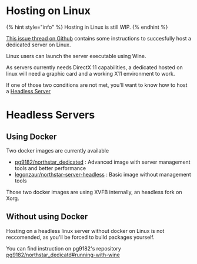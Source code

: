 # Hosting on Linux

{% hint style="info" %}
Hosting in Linux is still WIP.
{% endhint %}

[This issue thread on Github](https://github.com/R2Northstar/Northstar/issues/49) contains some instructions to succesfully host a dedicated server on Linux.

Linux users can launch the server executable using Wine.

As servers currently needs DirectX 11 capabilities, a dedicated hosted on linux will need a graphic card and a working X11 environment to work.

If one of those two conditions are not met, you'll want to know how to host a [Headless Server](#headless-servers)

# <a name="Headless_Servers">Headless Servers</a>

## Using Docker
Two docker images are currently available
- [pg9182/northstar_dedicated](https://github.com/pg9182/northstar-dedicated) : Advanced image with server management tools and better performance
- [legonzaur/northstar-server-headless](https://github.com/Legonzaur/northstar-server-headless) : Basic image without management tools

Those two docker images are using XVFB internally, an headless fork on Xorg.

## Without using Docker

Hosting on a headless linux server without docker on Linux is not reccomended, as you'll be forced to build packages yourself.

You can find instruction on pg9182's repository [pg9182/northstar_dedicatd#running-with-wine](https://github.com/pg9182/northstar-dedicated#running-with-wine)
